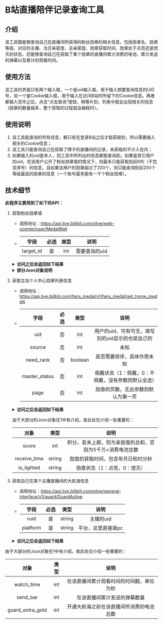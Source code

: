 # B站直播陪伴记录查询工具

## 介绍
该工具既能够查询自己在直播间所获得的粉丝勋章的相关信息，包括勋章名、勋章等级、对应的主播、当日亲密度、总亲密度、勋章获取时间、勋章处于点亮还是熄灭的状态，还能够查询自己在获取了某个勋章的直播间累计消费的电池、累计发送的弹幕以及累计的观看时间。

## 使用方法
该工具的界面只有两个输入框，一个是uid输入框，用于输入想要查询信息的UID号，另一个是Cookie输入框，用于输入在访问B站时所留下的Cookie信息。两者都输入完毕之后，点击“点击查询”按钮，稍等片刻，列表中就会出现相关的信息（勋章的数量越多，整个获取的过程就会越耗时）。

## 使用说明
1. 该工具能查询的所有信息，都只有在登录B站之后才能获取到，所以需要输入相关的Cookie信息；
2. 该工具只能查询自己在获取了牌子的直播间的记录，未获取的不计入在内；
3. 如果输入的uid是本人，则工具中所列出的信息都能查询到。如果是其它用户的uid，在该用户公开了粉丝勋章墙的情况下，则最多只能获取到前6列（不包含序号）的信息，且如果该用户的勋章超过了200个，则只能查询到前200个等级最高的勋章的信息（一个账号最多能有一千个粉丝勋章）。

## 技术细节
**此程序主要用到了如下的API：**
1. 获取粉丝勋章墙
    - 调用地址：https://api.live.bilibili.com/xlive/web-ucenter/user/MedalWall
    - | 字段  | 必选  | 类型  |    说明    |
      |:---:|:---:|:--------:|:----:|
      | target_id |  是  | int | 需要查询的uid |

   <details>
      <summary style="font-weight: bold">访问之后会返回如下结果</summary>
   
   ```json
   {
    "code": 0,
    "message": "0",
    "ttl": 1,
    "data": {
      "list": [
        {
          "medal_info": {
            "target_id": ???,
            "level": 24,
            "medal_name": "???",
            "medal_color_start": 1725515,
            "medal_color_end": 5414290,
            "medal_color_border": 6809855,
            "guard_level": 3,
            "wearing_status": 1,
            "medal_id": ???,
            "intimacy": 3060,
            "next_intimacy": 7500,
            "today_feed": 0,
            "day_limit": 250000,
            "guard_icon": "???",
            "honor_icon": ""
         },
          "target_name": "???",
          "target_icon": "???",
          "link": "???",
          "live_status": 0,
          "official": 0
        }
      ],
      "count": 147,
      "close_space_medal": 0,
      "only_show_wearing": 0,
      "name": "???",
      "icon": "???",
      "uid": ???,
      "level": 6
      }
    }
   ```
   </details>
   <details>
      <summary style="font-weight: bold">部分Json对象说明</summary>
   对象名根据上述Json信息从上到下说明：

   |         对象        |   类型   |           说明           |
   |:------:|:----------------------:|:------:|
   | target_id          |  int   |         主播的uid         |
   | medal_name         | string |          勋章名字          |
   | medal_color_start  |  int   |   勋章渐变起始部分颜色（十进制RGB）   |
   | medal_color_end    |  int   |   勋章渐变末尾部分颜色（十进制RGB）   |
   | medal_color_border |  int   |     勋章边框颜色（十进制RGB）     |
   | guard_level        |  int   | 大航海等级（3：舰长，2：提督，1：总督）  |
   | wearing_status     |  int   |   勋章佩戴状态（1：佩戴，0：摘下）    |
   | medal_id           |  int   |          勋章id          |
   | intimacy           |  int   |         该等级亲密度         |
   | next_intimacy      |  int   |        该等级总亲密度         |
   | today_feed         |  int   |         今日亲密度          |
   | day_limit          |  int   |        今日最大亲密度         |
   | guard_icon         | string |        大航海图标链接         |
   | honor_icon         | string |                        |
   | target_name          | string |          主播昵称          |
   | target_icon          | string |        主播头像图片链接        |
   | link          | string |         主播个人空间         |
   | live_status          |  int   |   主播开播状态（1：开播，0：未开播）   |
   | official          |  int   |   是否有官方的小闪电（1：有，0：无）   |
   | count          |  int   |         用户勋章总数         |
   | close_space_medal          |  int   |   是否关闭粉丝勋章墙（1：是，0：否）   |
   | only_show_wearing          |  int   | 是否只显示当前所佩戴的勋章（1：是，0：否） |
   | name          | string |          用户昵称          |
   | icon          | string |        用户头像图片链接        |
   | uid          |  int   |         用户uid          |
   | level          |  int   |          用户等级          |

   </details>

2. 获取主站个人中心勋章列表信息
   - 调用地址：https://api.live.bilibili.com/fans_medal/v1/fans_medal/get_home_medals
   - | 字段  | 必选  |   类型    |             说明              |
     |:---:|:-------:|:---------------------------:|:----:|
     | uid |  否  |   int   | 用户的uid，可有可无，填写别的uid显示的也是自己的 |
     | source |  否  |   int   |             未知              |
     | need_rank |  否  | boolean |        是否需要排序，具体作用未知        |
     | master_status |  否  |   int   | 佩戴状态（1：佩戴，0：不佩戴，没有参数则默认全选）  |
     | page |  否  |   int   |      勋章的页数，无此参数则默认为第一页      |

   <details>
   <summary style="font-weight: bold">访问之后会返回如下结果</summary>

   ```json
   {
      "code": 0,
      "msg": "主站个人中心勋章列表",
      "message": "主站个人中心勋章列表",
      "data": {
         "max": 1000,
         "cnt": 147,
         "curr_page": 1,
         "total_page": 6,
         "list": [
            {
               "uid": ???,
               "target_id": ???,
               "medal_id": ???,
               "score": 50010560,
               "level": 24,
               "intimacy": 3060,
               "status": 1,
               "source": 1,
               "receive_channel": ???,
               "is_receive": 1,
               "master_status": 1,
               "receive_time": "???",
               "today_intimacy": 0,
               "last_wear_time": 1695743999,
               "is_lighted": 1,
               "medal_level": 24,
               "next_intimacy": 7500,
               "day_limit": 250000,
               "today_feed": 0,
               "medal_name": "???",
               "master_available": 1,
               "guard_type": 3,
               "lpl_status": 0,
               "can_delete": false,
               "target_name": "???",
               "target_face": "???",
               "live_stream_status": 0,
               "icon_code": 0,
               "icon_text": "",
               "rank": "-",
               "medal_color": 1725515,
               "medal_color_start": 1725515,
               "medal_color_end": 5414290,
               "guard_level": 3,
               "medal_color_border": 6809855,
               "honor_icon": "",
               "guard_icon": "???"
            }
         ]
      }
   }
   ```
   </details>

   由于大部分的Json对象在1中有介绍，故此处仅介绍一些重要的：

   | 对象           |   类型   |               说明               |
   |:------:|:------------------------------:|:------:|
   | score            |  int   | 积分，若未上舰，则为亲密度的总和，否则为5千万+消费电池总数 |
   | receive_time | string |       勋章的获取时间，包含年月日和时分秒        |
   | is_lighted   | string |        勋章状态（1：点亮，0：熄灭）         |

3. 获取自己在某个主播直播间的大航海信息
   - 调用地址：https://api.live.bilibili.com/xlive/general-interface/v1/guard/GuardActive
   - | 字段  | 必选  |   类型    |     说明     |
     |:---:|:-------:|:----------:|:-----:|
     | ruid |  是  |   string   |   主播的uid   |
     | platform |  是  |   string   | 平台，这里直接填pc |

   <details>
   <summary style="font-weight: bold">访问之后会返回如下结果</summary>

   ```json
   {
       "code": 0,
       "message": "0",
       "ttl": 1,
       "data": {
           "ruid": ???,
           "rusername": "???",
           "rface": "???",
           "uface": "???",
           "username": "???",
           "accomany_day": 89,
           "guards_info": [
               {
                   "guard_type": 3,
                   "expired_time": 1695139199,
                   "guard_status": 1,
                   "renew_info": [
                       {
                           "guard_type": 3,
                           "next_execute_time": 1695139199,
                           "next_spend": 138000,
                           "origin_price": 198000
                       }
                   ]
               }
           ],
           "latest_guard": 3,
           "watch_time": 1027241,
           "send_bar": 3378,
           "up_medal": {
               "target_id": ???,
               "medal_name": "???",
               "level": 24,
               "medal_color_start": 1725515,
               "medal_color_end": 5414290,
               "medal_color_border": 6809855,
               "is_lighted": 1,
               "need_exp": 4440,
               "all_exp": 7500,
               "origin_level": 24,
               "guard_level_1": {
                   "level": 28,
                   "medal_color_start": 398668,
                   "medal_color_end": 6850801,
                   "medal_color_border": 16771156,
                   "exp": 199980,
                   "exp_battery": 19998000,
                   "guard_icon": "https://i0.hdslb.com/bfs/live/1d16bf0fcc3b1b768d1179d60f1fdbabe6ab4489.png",
                   "honor_icon": ""
               },
               "guard_level_2": {
                   "level": 26,
                   "medal_color_start": 398668,
                   "medal_color_end": 6850801,
                   "medal_color_border": 16771156,
                   "exp": 19980,
                   "exp_battery": 1998000,
                   "guard_icon": "https://i0.hdslb.com/bfs/live/98a201c14a64e860a758f089144dcf3f42e7038c.png",
                   "honor_icon": ""
               },
               "guard_level_3": {
                   "level": 24,
                   "medal_color_start": 1725515,
                   "medal_color_end": 5414290,
                   "medal_color_border": 6809855,
                   "exp": 1380,
                   "exp_battery": 138000,
                   "guard_icon": "https://i0.hdslb.com/bfs/live/143f5ec3003b4080d1b5f817a9efdca46d631945.png",
                   "honor_icon": ""
               },
               "guard_extra_gold": 0,
               "exp_limit": 250000,
               "exp_today": 0,
               "guard_icon": "https://i0.hdslb.com/bfs/live/143f5ec3003b4080d1b5f817a9efdca46d631945.png",
               "honor_icon": ""
           },
           "privileges": {
               "has_person": 0,
               "out_pic": "",
               "in_pic": "",
               "test_id": 1,
               "single_pic": ""
           },
           "is_live": 0,
           "room_url": "???",
           "is_ios_black": 0,
           "is_active": 1,
           "price_info": [
               {
                   "guard_level": 1,
                   "price": 19998000,
                   "discount_price": 15998000,
                   "auto_renew_price": 0,
                   "num": 1,
                   "discount_type": 0,
                   "expired_timestamp": 1694951153,
                   "next_auto_renew_time": "",
                   "goods_id": 5,
                   "gift_id": 10001,
                   "gift_name": "总督",
                   "buy_back_remain": 0,
                   "expired_timestamp_origin": 1694951153,
                   "guard_expired": 0
               },
               {
                   "guard_level": 2,
                   "price": 1998000,
                   "discount_price": 1598000,
                   "auto_renew_price": 0,
                   "num": 1,
                   "discount_type": 0,
                   "expired_timestamp": 1694951153,
                   "next_auto_renew_time": "",
                   "goods_id": 6,
                   "gift_id": 10002,
                   "gift_name": "提督",
                   "buy_back_remain": 0,
                   "expired_timestamp_origin": 1694951153,
                   "guard_expired": 0
               },
               {
                   "guard_level": 3,
                   "price": 198000,
                   "discount_price": 158000,
                   "auto_renew_price": 138000,
                   "num": 1,
                   "discount_type": 2,
                   "expired_timestamp": 1695139199,
                   "next_auto_renew_time": "2023-09-19",
                   "goods_id": 7,
                   "gift_id": 10003,
                   "gift_name": "舰长",
                   "buy_back_remain": 0,
                   "expired_timestamp_origin": 1695139199,
                   "guard_expired": 1695139199
               }
           ],
           "guard_num_3": 13,
           "guard_num_2": 2,
           "guard_num_1": 1,
           "room_id": ???,
           "effect_id": {
               "1": 399,
               "2": 398,
               "3": 397
           },
           "pop_msg": "",
           "room_info": {
               "area_id": 744,
               "parent_area_id": 9
           },
           "show_num": 10,
           "entry_effect_tab": 3,
           "benefits": [],
           "now": 1694951153,
           "first_guard_rate": null,
           "first_guard_open": false,
           "achieve_remind": {
               "20": "",
               "50": "",
               "100": "",
               "1000": "",
               "10000": ""
           },
           "guard_total": 16,
           "benefitv2": [],
           "ab": {
               "guard_price_multi": 1
           },
           "play_together": []
       }
   }
   ```
   </details>

由于大部分的Json对象在1中有介绍，故此处仅介绍一些重要的：

   |         对象        |   类型   |          说明          |
   |:------:|:--------------------:|:------:|
   | watch_time         |  int   | 在该直播间累计观看时间的时间戳，单位为秒 |
   | send_bar          |  int   |    在该直播间累计发送的弹幕数量    |
   | guard_extra_gold         |  int   | 开通大航海之前在该直播间所消费的电池总数 |
